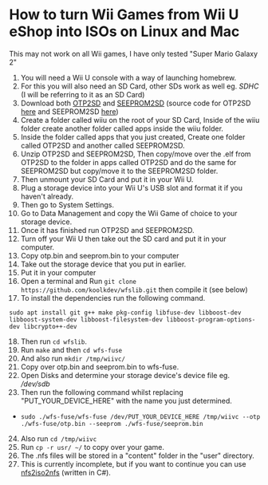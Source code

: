 
# How to turn Wii Games from Wii U eShop into ISOs on Linux and Mac
This may not work on all Wii games, I have only tested "Super Mario Galaxy 2"

1. You will need a Wii U console with a way of launching homebrew.
1. For this you will also need an SD Card, other SDs work as well eg. *SDHC* (I will be referring to it as an SD Card)
1. Download both [OTP2SD](https://github.com/dimok789/otp2sd_dumper/releases/download/v1.0/otp2sd.zip) and [SEEPROM2SD](https://github.com/dimok789/seeprom2sd/releases/download/v1.0/seeprom2sd.zip) (source code for OTP2SD [here](https://github.com/dimok789/otp2sd_dumper) and SEEPROM2SD [here](https://github.com/dimok789/seeprom2sd))
1. Create a folder called wiiu on the root of your SD Card, Inside of the wiiu folder create another folder called apps inside the wiiu folder.
1. Inside the folder called apps that you just created, Create one folder called OTP2SD and another called SEEPROM2SD.
1. Unzip OTP2SD and SEEPROM2SD, Then copy/move over the .elf from OTP2SD to the folder in apps called OTP2SD and do the same for SEEPROM2SD but copy/move it to the SEEPROM2SD folder.
1. Then unmount your SD Card and put it in your Wii U.
1. Plug a storage device into your Wii U's USB slot and format it if you haven't already. 
1. Then go to System Settings.
1. Go to Data Management and copy the Wii Game of choice to your storage device.
1. Once it has finished run OTP2SD and SEEPROM2SD.
1. Turn off your Wii U then take out the SD card and put it in your computer.
1. Copy otp.bin and seeprom.bin to your computer
1. Take out the storage device that you put in earlier.
1. Put it in your computer
1. Open a terminal and Run `git clone https://github.com/koolkdev/wfslib.git` then compile it (see below)
1. To install the dependencies run the following command.
```
sudo apt install git g++ make pkg-config libfuse-dev libboost-dev libboost-system-dev libboost-filesystem-dev libboost-program-options-dev libcrypto++-dev
```
18. Then run `cd wfslib`.
1. Run  `make`  and then `cd wfs-fuse`
1. And also run `mkdir /tmp/wiivc/`
1. Copy over otp.bin and seeprom.bin to wfs-fuse.
1. Open Disks and determine your storage device's device file eg. */dev/sdb*
1. Then run the following command whilst replacing "PUT_YOUR_DEVICE_HERE" with the name you just determined. 
  * `sudo ./wfs-fuse/wfs-fuse /dev/PUT_YOUR_DEVICE_HERE /tmp/wiivc --otp ./wfs-fuse/otp.bin --seeprom ./wfs-fuse/seeprom.bin`
24. Also run `cd /tmp/wiivc`
1. Run `cp -r usr/ ~/` to copy over your game. 
1. The .nfs files will be stored in a "content" folder in the "user" directory.
1. This is currently incomplete, but if you want to continue you can use [nfs2iso2nfs](https://github.com/sabykos/nfs2iso2nfs) (written in C#).
